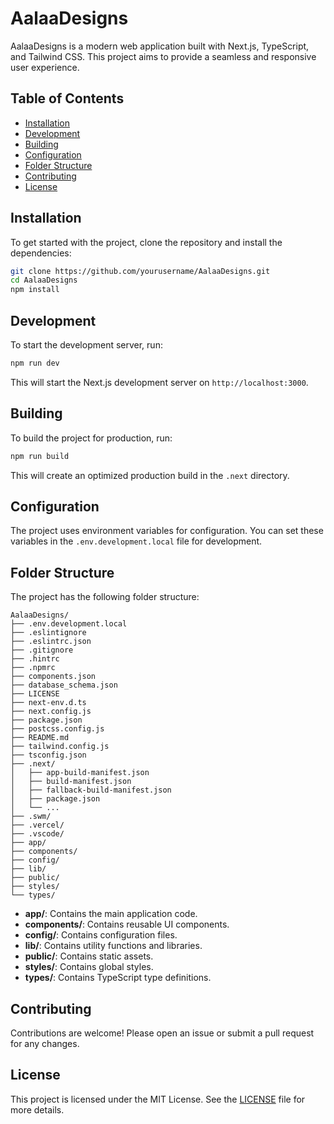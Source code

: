 # AalaaDesigns

AalaaDesigns is a modern web application built with Next.js, TypeScript, and Tailwind CSS. This project aims to provide a seamless and responsive user experience.

## Table of Contents

- [Installation](#installation)
- [Development](#development)
- [Building](#building)
- [Configuration](#configuration)
- [Folder Structure](#folder-structure)
- [Contributing](#contributing)
- [License](#license)

## Installation

To get started with the project, clone the repository and install the dependencies:

```sh
git clone https://github.com/yourusername/AalaaDesigns.git
cd AalaaDesigns
npm install
```

## Development

To start the development server, run:

```sh
npm run dev
```

This will start the Next.js development server on `http://localhost:3000`.

## Building

To build the project for production, run:

```sh
npm run build
```

This will create an optimized production build in the `.next` directory.

## Configuration

The project uses environment variables for configuration. You can set these variables in the `.env.development.local` file for development.

## Folder Structure

The project has the following folder structure:

```plaintext
AalaaDesigns/
├── .env.development.local
├── .eslintignore
├── .eslintrc.json
├── .gitignore
├── .hintrc
├── .npmrc
├── components.json
├── database_schema.json
├── LICENSE
├── next-env.d.ts
├── next.config.js
├── package.json
├── postcss.config.js
├── README.md
├── tailwind.config.js
├── tsconfig.json
├── .next/
│   ├── app-build-manifest.json
│   ├── build-manifest.json
│   ├── fallback-build-manifest.json
│   ├── package.json
│   └── ...
├── .swm/
├── .vercel/
├── .vscode/
├── app/
├── components/
├── config/
├── lib/
├── public/
├── styles/
└── types/
```

- **app/**: Contains the main application code.
- **components/**: Contains reusable UI components.
- **config/**: Contains configuration files.
- **lib/**: Contains utility functions and libraries.
- **public/**: Contains static assets.
- **styles/**: Contains global styles.
- **types/**: Contains TypeScript type definitions.

## Contributing

Contributions are welcome! Please open an issue or submit a pull request for any changes.

## License

This project is licensed under the MIT License. See the [LICENSE](LICENSE) file for more details.
